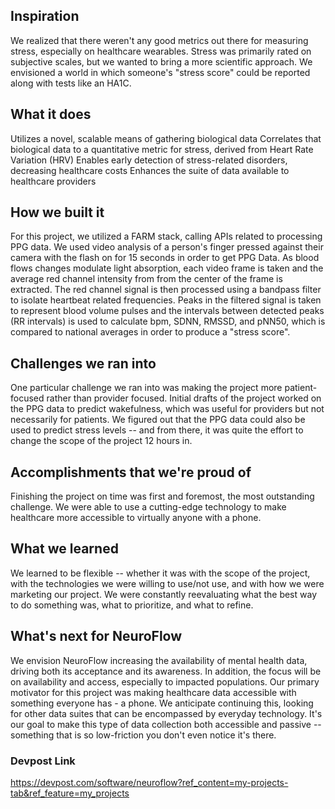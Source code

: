 ## Inspiration
We realized that there weren't any good metrics out there for measuring stress, especially on healthcare wearables. Stress was primarily rated on subjective scales, but we wanted to bring a more scientific approach. We envisioned a world in which someone's "stress score" could be reported along with tests like an HA1C.

## What it does
Utilizes a novel, scalable means of gathering biological data Correlates that biological data to a quantitative metric for stress, derived from Heart Rate Variation (HRV) Enables early detection of stress-related disorders, decreasing healthcare costs Enhances the suite of data available to healthcare providers

## How we built it
For this project, we utilized a FARM stack, calling APIs related to processing PPG data. We used video analysis of a person's finger pressed against their camera with the flash on for 15 seconds in order to get PPG Data. As blood flows changes modulate light absorption, each video frame is taken and the average red channel intensity from from the center of the frame is extracted. The red channel signal is then processed using a bandpass filter to isolate heartbeat related frequencies. Peaks in the filtered signal is taken to represent blood volume pulses and the intervals between detected peaks (RR intervals) is used to calculate bpm, SDNN, RMSSD, and pNN50, which is compared to national averages in order to produce a "stress score".

## Challenges we ran into
One particular challenge we ran into was making the project more patient-focused rather than provider focused. Initial drafts of the project worked on the PPG data to predict wakefulness, which was useful for providers but not necessarily for patients. We figured out that the PPG data could also be used to predict stress levels -- and from there, it was quite the effort to change the scope of the project 12 hours in.

## Accomplishments that we're proud of
Finishing the project on time was first and foremost, the most outstanding challenge. We were able to use a cutting-edge technology to make healthcare more accessible to virtually anyone with a phone.

## What we learned
We learned to be flexible -- whether it was with the scope of the project, with the technologies we were willing to use/not use, and with how we were marketing our project. We were constantly reevaluating what the best way to do something was, what to prioritize, and what to refine.

## What's next for NeuroFlow
We envision NeuroFlow increasing the availability of mental health data, driving both its acceptance and its awareness. In addition, the focus will be on availability and access, especially to impacted populations. Our primary motivator for this project was making healthcare data accessible with something everyone has - a phone. We anticipate continuing this, looking for other data suites that can be encompassed by everyday technology. It's our goal to make this type of data collection both accessible and passive -- something that is so low-friction you don't even notice it's there.

### Devpost Link ### 
https://devpost.com/software/neuroflow?ref_content=my-projects-tab&ref_feature=my_projects
